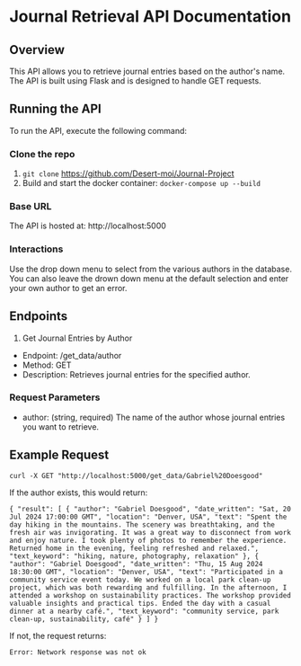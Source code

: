 # Journal Retrieval API Documentation
## Overview
This API allows you to retrieve journal entries based on the author's name. The API is built using Flask and is designed to handle GET requests.

## Running the API
To run the API, execute the following command:

### Clone the repo

1.  `git clone` https://github.com/Desert-moi/Journal-Project
2. Build and start the docker container: `docker-compose up --build`

### Base URL
The API is hosted at:
http://localhost:5000

### Interactions
Use the drop down menu to select from the various authors in the database. You can also leave the drown down menu
at the default selection and enter your own author to get an error. 

## Endpoints
1. Get Journal Entries by Author
- Endpoint: /get_data/author
- Method: GET
- Description: Retrieves journal entries for the specified author.
### Request Parameters
- author: (string, required) The name of the author whose journal entries you want to retrieve.

## Example Request

`curl -X GET "http://localhost:5000/get_data/Gabriel%20Doesgood"`

If the author exists, this would return:

`{
  "result": [
    {
      "author": "Gabriel Doesgood",
      "date_written": "Sat, 20 Jul 2024 17:00:00 GMT",
      "location": "Denver, USA",
      "text": "Spent the day hiking in the mountains. The scenery was breathtaking, and the fresh air was invigorating. It was a great way to disconnect from work and enjoy nature. I took plenty of photos to remember the experience. Returned home in the evening, feeling refreshed and relaxed.",
      "text_keyword": "hiking, nature, photography, relaxation"
    },
    {
      "author": "Gabriel Doesgood",
      "date_written": "Thu, 15 Aug 2024 18:30:00 GMT",
      "location": "Denver, USA",
      "text": "Participated in a community service event today. We worked on a local park clean-up project, which was both rewarding and fulfilling. In the afternoon, I attended a workshop on sustainability practices. The workshop provided valuable insights and practical tips. Ended the day with a casual dinner at a nearby café.",
      "text_keyword": "community service, park clean-up, sustainability, café"
    }
  ]
}`

If not, the request returns: 

`Error: Network response was not ok`